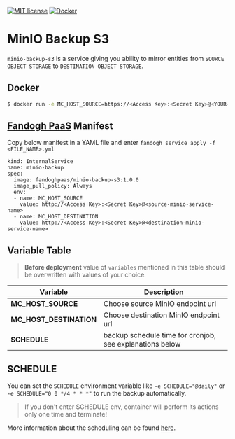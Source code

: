 [![MIT license][license-image]][license-url]
[![Docker][docker-image]][docker-url]

[license-image]: https://img.shields.io/badge/license-MIT-blue.svg
[license-url]: https://github.com/fandoghpaas/minio-backup-s3/blob/master/LICENSE

[docker-image]: https://img.shields.io/docker/pulls/fandoghpaas/minio-backup-s3.svg
[docker-url]: https://hub.docker.com/r/fandoghpaas/minio-backup-s3/

# MinIO Backup S3
`minio-backup-s3` is a service giving you ability to mirror entities from `SOURCE OBJECT STORAGE` to `DESTINATION OBJECT STORAGE`.

## Docker

```sh
$ docker run -e MC_HOST_SOURCE=https://<Access Key>:<Secret Key>@<YOUR-S3-ENDPOINT> -e MC_HOST_DESTINATION=https://<Access Key>:<Secret Key>@<YOUR-S3-ENDPOINT> fandoghpaas/minio-backup-s3:<IMAGE_VERSION>
```


## [Fandogh PaaS](https://docs.fandogh.cloud) Manifest
Copy below manifest in a YAML file and enter `fandogh service apply -f <FILE_NAME>.yml`
```
kind: InternalService
name: minio-backup
spec:
  image: fandoghpaas/minio-backup-s3:1.0.0
  image_pull_policy: Always
  env:
  - name: MC_HOST_SOURCE
    value: http://<Access Key>:<Secret Key>@<source-minio-service-name>
  - name: MC_HOST_DESTINATION
    value: http://<Access Key>:<Secret Key>@<destination-minio-service-name>
```

## Variable Table

>  **Before deployment** value of `variables` mentioned in this table should be overwritten with values of your choice.

|Variable | Description |
|--- |--- |
|**MC_HOST_SOURCE** | Choose source MinIO endpoint url
|**MC_HOST_DESTINATION** | Choose destination MinIO endpoint url
|**SCHEDULE** | backup schedule time for cronjob, see explanations below


## SCHEDULE
You can set the `SCHEDULE` environment variable like `-e SCHEDULE="@daily"` or `-e SCHEDULE="0 0 */4 * * *"` to run the backup automatically.

> If you don't enter SCHEDULE env, container will perform its actions only one time and terminate!

More information about the scheduling can be found [here](http://godoc.org/github.com/robfig/cron#hdr-Predefined_schedules).

